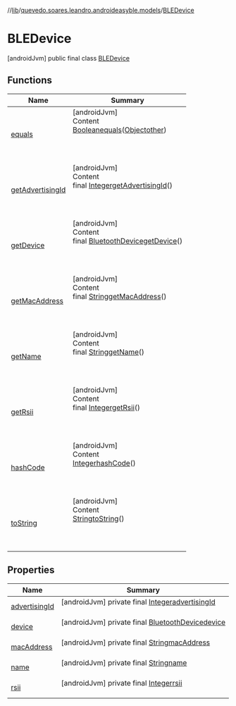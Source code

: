 //[lib](../../index.md)/[quevedo.soares.leandro.androideasyble.models](../index.md)/[BLEDevice](index.md)



# BLEDevice  
 [androidJvm] public final class [BLEDevice](index.md)   


## Functions  
  
|  Name|  Summary| 
|---|---|
| <a name="kotlin/Any/equals/#kotlin.Any?/PointingToDeclaration/"></a>[equals](index.md#%5Bkotlin%2FAny%2Fequals%2F%23kotlin.Any%3F%2FPointingToDeclaration%2F%5D%2FFunctions%2F1144821440)| <a name="kotlin/Any/equals/#kotlin.Any?/PointingToDeclaration/"></a>[androidJvm]  <br>Content  <br>[Boolean](https://docs.oracle.com/javase/8/docs/api/java/lang/Boolean.html)[equals](index.md#%5Bkotlin%2FAny%2Fequals%2F%23kotlin.Any%3F%2FPointingToDeclaration%2F%5D%2FFunctions%2F1144821440)([Object](https://docs.oracle.com/javase/8/docs/api/java/lang/Object.html)[other](index.md#%5Bkotlin%2FAny%2Fequals%2F%23kotlin.Any%3F%2FPointingToDeclaration%2F%5D%2FFunctions%2F1144821440))  <br>  <br><br><br>
| <a name="quevedo.soares.leandro.androideasyble.models/BLEDevice/<get-advertisingId>/#/PointingToDeclaration/"></a>[getAdvertisingId](get-advertising-id.md)| <a name="quevedo.soares.leandro.androideasyble.models/BLEDevice/<get-advertisingId>/#/PointingToDeclaration/"></a>[androidJvm]  <br>Content  <br>final [Integer](https://docs.oracle.com/javase/8/docs/api/java/lang/Integer.html)[getAdvertisingId](get-advertising-id.md)()  <br>  <br><br><br>
| <a name="quevedo.soares.leandro.androideasyble.models/BLEDevice/<get-device>/#/PointingToDeclaration/"></a>[getDevice](get-device.md)| <a name="quevedo.soares.leandro.androideasyble.models/BLEDevice/<get-device>/#/PointingToDeclaration/"></a>[androidJvm]  <br>Content  <br>final [BluetoothDevice](https://developer.android.com/reference/kotlin/android/bluetooth/BluetoothDevice.html)[getDevice](get-device.md)()  <br>  <br><br><br>
| <a name="quevedo.soares.leandro.androideasyble.models/BLEDevice/<get-macAddress>/#/PointingToDeclaration/"></a>[getMacAddress](get-mac-address.md)| <a name="quevedo.soares.leandro.androideasyble.models/BLEDevice/<get-macAddress>/#/PointingToDeclaration/"></a>[androidJvm]  <br>Content  <br>final [String](https://docs.oracle.com/javase/8/docs/api/java/lang/String.html)[getMacAddress](get-mac-address.md)()  <br>  <br><br><br>
| <a name="quevedo.soares.leandro.androideasyble.models/BLEDevice/<get-name>/#/PointingToDeclaration/"></a>[getName](get-name.md)| <a name="quevedo.soares.leandro.androideasyble.models/BLEDevice/<get-name>/#/PointingToDeclaration/"></a>[androidJvm]  <br>Content  <br>final [String](https://docs.oracle.com/javase/8/docs/api/java/lang/String.html)[getName](get-name.md)()  <br>  <br><br><br>
| <a name="quevedo.soares.leandro.androideasyble.models/BLEDevice/<get-rsii>/#/PointingToDeclaration/"></a>[getRsii](get-rsii.md)| <a name="quevedo.soares.leandro.androideasyble.models/BLEDevice/<get-rsii>/#/PointingToDeclaration/"></a>[androidJvm]  <br>Content  <br>final [Integer](https://docs.oracle.com/javase/8/docs/api/java/lang/Integer.html)[getRsii](get-rsii.md)()  <br>  <br><br><br>
| <a name="kotlin/Any/hashCode/#/PointingToDeclaration/"></a>[hashCode](index.md#%5Bkotlin%2FAny%2FhashCode%2F%23%2FPointingToDeclaration%2F%5D%2FFunctions%2F1144821440)| <a name="kotlin/Any/hashCode/#/PointingToDeclaration/"></a>[androidJvm]  <br>Content  <br>[Integer](https://docs.oracle.com/javase/8/docs/api/java/lang/Integer.html)[hashCode](index.md#%5Bkotlin%2FAny%2FhashCode%2F%23%2FPointingToDeclaration%2F%5D%2FFunctions%2F1144821440)()  <br>  <br><br><br>
| <a name="quevedo.soares.leandro.androideasyble.models/BLEDevice/toString/#/PointingToDeclaration/"></a>[toString](to-string.md)| <a name="quevedo.soares.leandro.androideasyble.models/BLEDevice/toString/#/PointingToDeclaration/"></a>[androidJvm]  <br>Content  <br>[String](https://docs.oracle.com/javase/8/docs/api/java/lang/String.html)[toString](to-string.md)()  <br>  <br><br><br>


## Properties  
  
|  Name|  Summary| 
|---|---|
| <a name="quevedo.soares.leandro.androideasyble.models/BLEDevice/advertisingId/#/PointingToDeclaration/"></a>[advertisingId](index.md#%5Bquevedo.soares.leandro.androideasyble.models%2FBLEDevice%2FadvertisingId%2F%23%2FPointingToDeclaration%2F%5D%2FProperties%2F1144821440)| <a name="quevedo.soares.leandro.androideasyble.models/BLEDevice/advertisingId/#/PointingToDeclaration/"></a> [androidJvm] private final [Integer](https://docs.oracle.com/javase/8/docs/api/java/lang/Integer.html)[advertisingId](index.md#%5Bquevedo.soares.leandro.androideasyble.models%2FBLEDevice%2FadvertisingId%2F%23%2FPointingToDeclaration%2F%5D%2FProperties%2F1144821440)  <br>   <br>
| <a name="quevedo.soares.leandro.androideasyble.models/BLEDevice/device/#/PointingToDeclaration/"></a>[device](index.md#%5Bquevedo.soares.leandro.androideasyble.models%2FBLEDevice%2Fdevice%2F%23%2FPointingToDeclaration%2F%5D%2FProperties%2F1144821440)| <a name="quevedo.soares.leandro.androideasyble.models/BLEDevice/device/#/PointingToDeclaration/"></a> [androidJvm] private final [BluetoothDevice](https://developer.android.com/reference/kotlin/android/bluetooth/BluetoothDevice.html)[device](index.md#%5Bquevedo.soares.leandro.androideasyble.models%2FBLEDevice%2Fdevice%2F%23%2FPointingToDeclaration%2F%5D%2FProperties%2F1144821440)  <br>   <br>
| <a name="quevedo.soares.leandro.androideasyble.models/BLEDevice/macAddress/#/PointingToDeclaration/"></a>[macAddress](index.md#%5Bquevedo.soares.leandro.androideasyble.models%2FBLEDevice%2FmacAddress%2F%23%2FPointingToDeclaration%2F%5D%2FProperties%2F1144821440)| <a name="quevedo.soares.leandro.androideasyble.models/BLEDevice/macAddress/#/PointingToDeclaration/"></a> [androidJvm] private final [String](https://docs.oracle.com/javase/8/docs/api/java/lang/String.html)[macAddress](index.md#%5Bquevedo.soares.leandro.androideasyble.models%2FBLEDevice%2FmacAddress%2F%23%2FPointingToDeclaration%2F%5D%2FProperties%2F1144821440)  <br>   <br>
| <a name="quevedo.soares.leandro.androideasyble.models/BLEDevice/name/#/PointingToDeclaration/"></a>[name](index.md#%5Bquevedo.soares.leandro.androideasyble.models%2FBLEDevice%2Fname%2F%23%2FPointingToDeclaration%2F%5D%2FProperties%2F1144821440)| <a name="quevedo.soares.leandro.androideasyble.models/BLEDevice/name/#/PointingToDeclaration/"></a> [androidJvm] private final [String](https://docs.oracle.com/javase/8/docs/api/java/lang/String.html)[name](index.md#%5Bquevedo.soares.leandro.androideasyble.models%2FBLEDevice%2Fname%2F%23%2FPointingToDeclaration%2F%5D%2FProperties%2F1144821440)  <br>   <br>
| <a name="quevedo.soares.leandro.androideasyble.models/BLEDevice/rsii/#/PointingToDeclaration/"></a>[rsii](index.md#%5Bquevedo.soares.leandro.androideasyble.models%2FBLEDevice%2Frsii%2F%23%2FPointingToDeclaration%2F%5D%2FProperties%2F1144821440)| <a name="quevedo.soares.leandro.androideasyble.models/BLEDevice/rsii/#/PointingToDeclaration/"></a> [androidJvm] private final [Integer](https://docs.oracle.com/javase/8/docs/api/java/lang/Integer.html)[rsii](index.md#%5Bquevedo.soares.leandro.androideasyble.models%2FBLEDevice%2Frsii%2F%23%2FPointingToDeclaration%2F%5D%2FProperties%2F1144821440)  <br>   <br>

